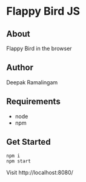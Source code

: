 # Flappy Bird JS

## About

Flappy Bird in the browser

## Author

Deepak Ramalingam

## Requirements

- node
- npm

## Get Started

```shell
npm i
npm start
```

Visit http://localhost:8080/
